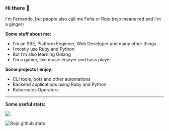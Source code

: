 ### Hi there 👋

I'm Fernando, but people also call me Feña or Rojo (rojo means red and I'm a ginger)

**Some stuff about me:**
- I'm an SRE, Platform Engineer, Web Developer and many other things
- I mostly use Ruby and Python
- But I’m also learning Golang
- I'm a gamer, live music enjoyer and bass player 

**Some projects I enjoy:**
- CLI tools, bots and other automations
- Backend applications using Ruby and Python
- Kubernetes Operators

--- 

**Some useful stats:**

![](https://komarev.com/ghpvc/?username=rojosinalma&color=red)

![Rojo github stats](https://github-readme-stats.vercel.app/api?username=rojosinalma&theme=dracula&count_private=true&show_icons=true&include_all_commits=true)
